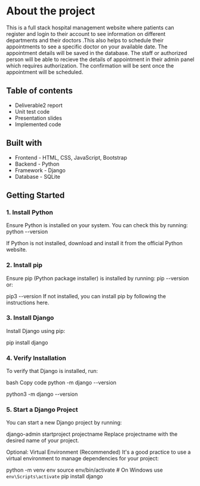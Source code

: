   
# About the project
This is a full stack hospital management website where patients can register and login to their account to see information on different departments and their doctors .This also helps to schedule their appointments to see a specific doctor on your available date.
The appointment details will be saved in the database. The staff or authorized person will be able to recieve the details of appointment in their admin panel which requires authorization. The confirmation will be sent once the appointment will be scheduled.
## Table of contents
* Deliverable2 report
* Unit test code
* Presentation slides
* Implemented code
## Built with
* Frontend - HTML, CSS, JavaScript, Bootstrap
* Backend - Python
* Framework - Django
* Database - SQLite
## Getting Started
### 1. Install Python
Ensure Python is installed on your system. You can check this by running:
python --version

If Python is not installed, download and install it from the official Python website.

### 2. Install pip
Ensure pip (Python package installer) is installed by running:
pip --version
or:

pip3 --version
If not installed, you can install pip by following the instructions here.

### 3. Install Django
Install Django using pip:

pip install django

### 4. Verify Installation
To verify that Django is installed, run:

bash
Copy code
python -m django --version

python3 -m django --version

### 5. Start a Django Project
You can start a new Django project by running:

django-admin startproject projectname
Replace projectname with the desired name of your project.

Optional: Virtual Environment (Recommended)
It's a good practice to use a virtual environment to manage dependencies for your project:

python -m venv env
source env/bin/activate  # On Windows use `env\Scripts\activate`
pip install django
